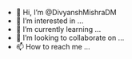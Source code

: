 - 👋 Hi, I’m @DivyanshMishraDM
- 👀 I’m interested in ...
- 🌱 I’m currently learning ...
- 💞️ I’m looking to collaborate on ...
- 📫 How to reach me ...

<!---
DivyanshMishraDM/DivyanshMishraDM is a ✨ special ✨ repository because its `README.md` (this file) appears on your GitHub profile.
You can click the Preview link to take a look at your changes.
--->

